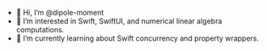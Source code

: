 - 👋 Hi, I’m @dipole-moment
- 👀 I’m interested in Swift, SwiftUI, and numerical linear algebra computations.
- 🌱 I’m currently learning about Swift concurrency and property wrappers.

<!---
- 💞️ I’m looking to collaborate on ...
- 📫 How to reach me ...

dipole-moment/dipole-moment is a ✨ special ✨ repository because its `README.md` (this file) appears on your GitHub profile.
You can click the Preview link to take a look at your changes.
--->
